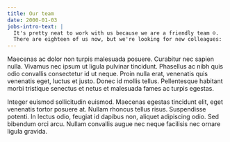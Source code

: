 ```yaml
---
title: Our team
date: 2000-01-03
jobs-intro-text: |
  It's pretty neat to work with us because we are a friendly team ☺.
  There are eighteen of us now, but we're looking for new colleagues:
---
```



Maecenas ac dolor non turpis malesuada posuere. Curabitur nec sapien
nulla. Vivamus nec ipsum ut ligula pulvinar tincidunt. Phasellus ac nibh
quis odio convallis consectetur id ut neque. Proin nulla erat, venenatis
quis venenatis eget, luctus et justo. Donec id mollis tellus.
Pellentesque habitant morbi tristique senectus et netus et malesuada
fames ac turpis egestas.

Integer euismod sollicitudin euismod. Maecenas egestas tincidunt elit,
eget venenatis tortor posuere at. Nullam rhoncus tellus risus.
Suspendisse potenti. In lectus odio, feugiat id dapibus non, aliquet
adipiscing odio. Sed bibendum orci arcu. Nullam convallis augue nec
neque facilisis nec ornare ligula gravida.
